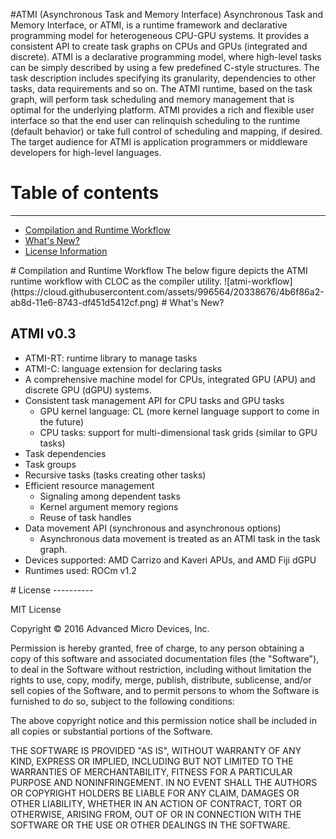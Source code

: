#ATMI (Asynchronous Task and Memory Interface)
Asynchronous Task and Memory Interface, or ATMI, is a runtime framework and declarative programming model for heterogeneous 
CPU-GPU systems. It provides a consistent API to create task graphs on CPUs and GPUs (integrated and discrete). ATMI is a declarative
programming model, where high-level tasks can be simply described by using a few predefined C-style structures. The task description
includes specifying its granularity, dependencies to other tasks, data requirements and so on. The ATMI runtime, based on the task
graph, will perform task scheduling and memory management that is optimal for the underlying platform. ATMI provides a rich and flexible
user interface so that the end user can relinquish scheduling to the runtime (default behavior) or take full control of scheduling and
mapping, if desired. The target audience for ATMI is application programmers or middleware developers for high-level languages.

# Table of contents
-----------------
- [Compilation and Runtime Workflow](#Workflow)
- [What's New?](#Whatsnew)
- [License Information](#License)

<A NAME="Workflow">
# Compilation and Runtime Workflow
The below figure depicts the ATMI runtime workflow with CLOC as the compiler utility.
![atmi-workflow](https://cloud.githubusercontent.com/assets/996564/20338676/4b6f86a2-ab8d-11e6-8743-df451d5412cf.png)

<A NAME="Whatsnew">
# What's New?

## ATMI v0.3
- ATMI-RT: runtime library to manage tasks
- ATMI-C: language extension for declaring tasks
- A  comprehensive machine model for CPUs, integrated GPU (APU) and discrete GPU (dGPU) systems.
- Consistent task management API for CPU tasks and GPU tasks
    - GPU kernel language: CL (more kernel language support to come in the future)
    - CPU tasks: support for multi-dimensional task grids (similar to GPU tasks)
- Task dependencies
- Task groups
- Recursive tasks (tasks creating other tasks)
- Efficient resource management
    - Signaling among dependent tasks
    - Kernel argument memory regions
    - Reuse of task handles
- Data movement API (synchronous and asynchronous options)
    - Asynchronous data movement is treated as an ATMI task in the task graph.
- Devices supported: AMD Carrizo and Kaveri APUs, and AMD Fiji dGPU
- Runtimes used: ROCm v1.2

<A NAME="License">
# License
----------

MIT License 

Copyright © 2016 Advanced Micro Devices, Inc.  

Permission is hereby granted, free of charge, to any person obtaining a copy of this software and associated documentation files (the "Software"), to deal in the Software
without restriction, including without limitation the rights to use, copy, modify, merge, publish, distribute, sublicense, and/or sell copies of the Software, and to permit
persons to whom the Software is furnished to do so, subject to the following conditions:

The above copyright notice and this permission notice shall be included in all copies or substantial portions of the Software.

THE SOFTWARE IS PROVIDED "AS IS", WITHOUT WARRANTY OF ANY KIND, EXPRESS OR IMPLIED, INCLUDING BUT NOT LIMITED TO THE WARRANTIES OF MERCHANTABILITY, FITNESS FOR A PARTICULAR
PURPOSE AND NONINFRINGEMENT. IN NO EVENT SHALL THE AUTHORS OR COPYRIGHT HOLDERS BE LIABLE FOR ANY CLAIM, DAMAGES OR OTHER LIABILITY, WHETHER IN AN ACTION OF CONTRACT, TORT OR
OTHERWISE, ARISING FROM, OUT OF OR IN CONNECTION WITH THE SOFTWARE OR THE USE OR OTHER DEALINGS IN THE SOFTWARE.

